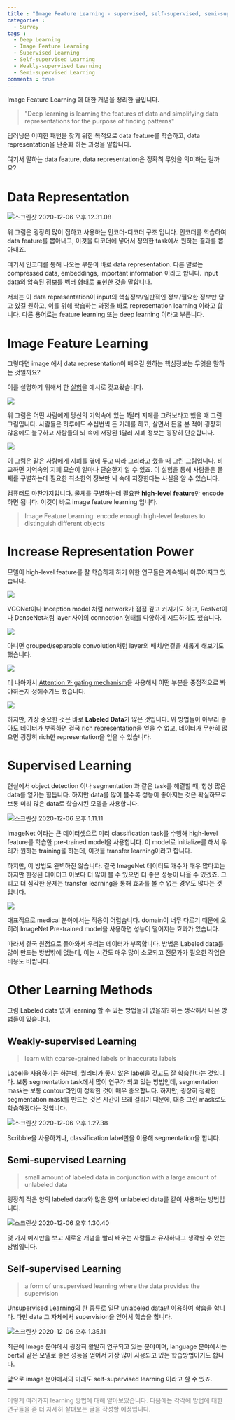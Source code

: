 ```yaml
---
title : "Image Feature Learning - supervised, self-supervised, semi-supervised, weakly-supervised"
categories :
  - Survey
tags :
  - Deep Learning
  - Image Feature Learning
  - Supervised Learning
  - Self-supervised Learning
  - Weakly-supervised Learning
  - Semi-supervised Learning
comments : true
---
```


Image Feature Learning 에 대한 개념을 정리한 글입니다.

> "Deep learning is learning the features of data and simplifying data representations for the purpose of finding patterns"

딥러닝은 어떠한 패턴을 찾기 위한 목적으로 data feature를 학습하고, data representation을 단순화 하는 과정을 말합니다.

여기서 말하는 data feature, data representation은 정확히 무엇을 의미하는 걸까요?

# Data Representation

![스크린샷 2020-12-06 오후 12.31.08](https://i.imgur.com/kdkjqIX.png)

위 그림은 굉장히 많이 접하고 사용하는 인코더-디코더 구조 입니다. 인코더를 학습하여 data feature를 뽑아내고, 이것을 디코더에 넣어서 정의한 task에서 원하는 결과를 뽑아내죠.

여기서 인코더를 통해 나오는 부분이 바로 data representation. 다른 말로는 compressed data, embeddings, important information 이라고 합니다. input data의 압축된 정보를 벡터 형태로 표현한 것을 말합니다.

저희는 이 data representation이 input의 핵심정보/일반적인 정보/필요한 정보만 담고 있길 원하고, 이를 위해 학습하는 과정을 바로 representation learning 이라고 합니다. 다른 용어로는 feature learning 또는 deep learning 이라고 부릅니다.

# Image Feature Learning

그렇다면 image 에서 data representation이 배우길 원하는 핵심정보는 무엇을 말하는 것일까요?

이를 설명하기 위해서 한 [실험](https://aeon.co/essays/your-brain-does-not-process-information-and-it-is-not-a-computer)을 예시로 갖고왔습니다.

![](https://d2e1bqvws99ptg.cloudfront.net/user_image_upload/153/Inline-rough.jpg)

위 그림은 어떤 사람에게 당신의 기억속에 있는 1달러 지폐를 그려보라고 했을 때 그린 그림입니다. 사람들은 하루에도 수십번씩 돈 거래를 하고, 살면서 돈을 본 적이 굉장히 많음에도 불구하고 사람들의 뇌 속에 저장된 1달러 지폐 정보는 굉장히 단순합니다.

![](https://d2e1bqvws99ptg.cloudfront.net/user_image_upload/154/Inline-Detailed.jpg)

이 그림은 같은 사람에게 지폐를 옆에 두고 따라 그리라고 했을 때 그린 그림입니다. 비교하면 기억속의 지폐 모습이 얼마나 단순한지 알 수 있죠. 이 실험을 통해 사람들은 물체를 구별하는데 필요한 최소한의 정보만 뇌 속에 저장한다는 사실을 알 수 있습니다.

컴퓨터도 마찬가지입니다. 물체를 구별하는데 필요한 **high-level feature**만 encode하면 됩니다. 이것이 바로 image feature learning 입니다.

> Image Feature Learning: encode enough high-level features to distinguish different objects

# Increase Representation Power

모델이 high-level feature를 잘 학습하게 하기 위한 연구들은 계속해서 이루어지고 있습니다.

![](https://cdn.analyticsvidhya.com/wp-content/uploads/2018/10/googlenet.png)

VGGNet이나 Inception model 처럼 network가 점점 깊고 커지기도 하고, ResNet이나 DenseNet처럼 layer 사이의 connection 형태를 다양하게 시도하기도 했습니다.

![](https://miro.medium.com/max/1400/1*VvBTMkVRus6bWOqrK1SlLQ.png)

아니면 grouped/separable convolution처럼 layer의 배치/연결을 새롭게 해보기도 했습니다.

![](https://i.imgur.com/rLouuGc.png)

더 나아가서 [Attention 과 gating mechanism](https://nuguziii.github.io/survey/S-003/)을 사용해서 어떤 부분을 중점적으로 봐야하는지 정해주기도 했습니다.

![](https://patrykchrabaszcz.github.io/assets/img/Imagenet32/8x8.png)

하지만, 가장 중요한 것은 바로 **Labeled Data**가 많은 것입니다. 위 방법들이 아무리 좋아도 데이터가 부족하면 결국 rich representation을 얻을 수 없고, 데이터가 무한히 많으면 굉장히 rich한 representation을 얻을 수 있습니다.

# Supervised Learning

현실에서 object detection 이나 segmentation 과 같은 task를 해결할 때, 항상 많은 data를 얻기는 힘듭니다. 하지만 data를 많이 볼수록 성능이 좋아지는 것은 확실하므로 보통 미리 많은 data로 학습시킨 모델을 사용합니다.

![스크린샷 2020-12-06 오후 1.11.11](https://i.imgur.com/ngf1R8T.jpg)

ImageNet 이라는 큰 데이터셋으로 미리 classification task를 수행해 high-level feature를 학습한 pre-trained model을 사용합니다. 이 model로 initialize를 해서 우리가 원하는 training을 하는데, 이것을 transfer learning이라고 합니다.

하지만, 이 방법도 완벽하진 않습니다. 결국 ImageNet 데이터도 개수가 매우 많다고는 하지만 한정된 데이터고 이보다 더 많이 볼 수 있으면 더 좋은 성능이 나올 수 있겠죠. 그리고 더 심각한 문제는 transfer learning을 통해 효과를 볼 수 없는 경우도 많다는 것입니다.

![](https://www.researchgate.net/profile/Muhammad_Yasir4/publication/341814511/figure/fig1/AS:897786241380352@1591060328358/Sample-images-of-medical-image-dataset.ppm)

대표적으로 medical 분야에서는 적용이 어렵습니다. domain이 너무 다르기 때문에 오히려 ImageNet Pre-trained model을 사용하면 성능이 떨어지는 효과가 있습니다.

따라서 결국 원점으로 돌아와서 우리는 데이터가 부족합니다. 방법은 Labeled data를 많이 만드는 방법밖에 없는데, 이는 시간도 매우 많이 소모되고 전문가가 필요한 작업은 비용도 비쌉니다.

# Other Learning Methods

그럼 Labeled data 없이 learning 할 수 있는 방법들이 없을까? 하는 생각해서 나온 방법들이 있습니다.

## Weakly-supervised Learning

> learn with coarse-grained labels or inaccurate labels

Label을 사용하기는 하는데, 퀄리티가 좋지 않은 label을 갖고도 잘 학습한다는 것입니다. 보통 segmentation task에서 많이 연구가 되고 있는 방법인데, segmentation mask는 보통 contour라인이 정확한 것이 매우 중요합니다. 하지만, 굉장히 정확한 segmentation mask를 만드는 것은 시간이 오래 걸리기 때문에, 대충 그린 mask로도 학습하겠다는 것입니다.

![스크린샷 2020-12-06 오후 1.27.38](https://i.imgur.com/SJPGnpn.png)

Scribble을 사용하거나, classification label만을 이용해 segmentation을 합니다.

## Semi-supervised Learning

> small amount of labeled data in conjunction with a large amount of unlabeled data

굉장히 적은 양의 labeled data와 많은 양의 unlabeled data를 같이 사용하는 방법입니다.

![스크린샷 2020-12-06 오후 1.30.40](https://i.imgur.com/KBBTOT8.png)

몇 가지 예시만을 보고 새로운 개념을 빨리 배우는 사람들과 유사하다고 생각할 수 있는 방법입니다.

## Self-supervised Learning

> a form of unsupervised learning where the data provides the supervision

Unsupervised Learning의 한 종류로 일단 unlabeled data만 이용하여 학습을 합니다. 다만 data 그 자체에서 supervision을 얻어서 학습을 합니다.

![스크린샷 2020-12-06 오후 1.35.11](https://i.imgur.com/Vw3gmEV.png)

최근에 Image 분야에서 굉장히 활발히 연구되고 있는 분야이며, language 분야에서는 bert와 같은 모델로 좋은 성능을 얻어서 가장 많이 사용되고 있는 학습방법이기도 합니다.

앞으로 image 분야에서의 미래도 self-supervised learning 이라고 할 수 있죠.

---
<p style="font-size:14px; color:gray;">
이렇게 여러가지 learning 방법에 대해 알아보았습니다. 다음에는 각각에 방법에 대한 연구들을 좀 더 자세히 살펴보는 글을 작성할 예정입니다.
</p>
